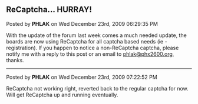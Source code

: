 ## ReCaptcha... HURRAY!
Posted by **PHLAK** on Wed December 23rd, 2009 06:29:35 PM

With the update of the forum last week comes a much needed update, the boards
are now using ReCaptcha for all captcha based needs (ie - registration).  If you
happen to notice a non-ReCaptcha captcha, please notify me with a reply to this
post or an email to <phlak@phx2600.org>, thanks.

--------------------------------------------------------------------------------

Posted by **PHLAK** on Wed December 23rd, 2009 07:22:52 PM

ReCaptcha not working right, reverted back to the regular captcha for now.  Will
get ReCaptcha up and running eventually.
